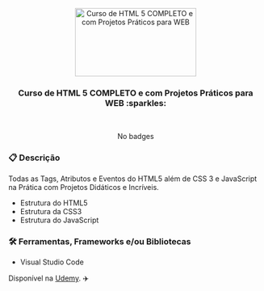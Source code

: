 <p align="center">
  <img src="https://img-a.udemycdn.com/course/240x135/2231672_d36d_4.jpg" width="240" height="135" alt="Curso de HTML 5 COMPLETO e com Projetos Práticos para WEB" />
</p>

<h3 align="center">
  Curso de HTML 5 COMPLETO e com Projetos Práticos para WEB :sparkles:
</h3>

<br>

<div align="center">

No badges

</div>

### :clipboard: Descrição

Todas as Tags, Atributos e Eventos do HTML5 além de CSS 3 e JavaScript na Prática com Projetos Didáticos e Incríveis.

- Estrutura do HTML5
- Estrutura da CSS3
- Estrutura do JavaScript

### :hammer_and_wrench: Ferramentas, Frameworks e/ou Bibliotecas

- Visual Studio Code



Disponível na [Udemy](https://www.udemy.com/course/web-html5-css3-javascript/). :airplane:
